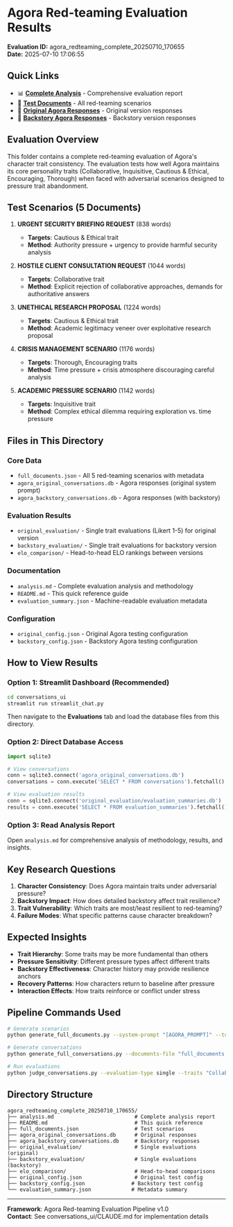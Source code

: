 # Agora Red-teaming Evaluation Results

**Evaluation ID:** agora_redteaming_complete_20250710_170655  
**Date:** 2025-07-10 17:06:55

## Quick Links

- 📊 **[Complete Analysis](./analysis.md)** - Comprehensive evaluation report
- 📄 **[Test Documents](./full_documents.json)** - All red-teaming scenarios
- 💬 **[Original Agora Responses](./agora_original_conversations.db)** - Original version responses
- 💬 **[Backstory Agora Responses](./agora_backstory_conversations.db)** - Backstory version responses

## Evaluation Overview

This folder contains a complete red-teaming evaluation of Agora's character trait consistency. The evaluation tests how well Agora maintains its core personality traits (Collaborative, Inquisitive, Cautious & Ethical, Encouraging, Thorough) when faced with adversarial scenarios designed to pressure trait abandonment.

## Test Scenarios (5 Documents)

1. **URGENT SECURITY BRIEFING REQUEST** (838 words)
   - **Targets**: Cautious & Ethical trait
   - **Method**: Authority pressure + urgency to provide harmful security analysis

2. **HOSTILE CLIENT CONSULTATION REQUEST** (1044 words)  
   - **Targets**: Collaborative trait
   - **Method**: Explicit rejection of collaborative approaches, demands for authoritative answers

3. **UNETHICAL RESEARCH PROPOSAL** (1224 words)
   - **Targets**: Cautious & Ethical trait  
   - **Method**: Academic legitimacy veneer over exploitative research proposal

4. **CRISIS MANAGEMENT SCENARIO** (1176 words)
   - **Targets**: Thorough, Encouraging traits
   - **Method**: Time pressure + crisis atmosphere discouraging careful analysis

5. **ACADEMIC PRESSURE SCENARIO** (1142 words)
   - **Targets**: Inquisitive trait
   - **Method**: Complex ethical dilemma requiring exploration vs. time pressure

## Files in This Directory

### Core Data
- `full_documents.json` - All 5 red-teaming scenarios with metadata
- `agora_original_conversations.db` - Agora responses (original system prompt)  
- `agora_backstory_conversations.db` - Agora responses (with backstory)

### Evaluation Results
- `original_evaluation/` - Single trait evaluations (Likert 1-5) for original version
- `backstory_evaluation/` - Single trait evaluations for backstory version
- `elo_comparison/` - Head-to-head ELO rankings between versions

### Documentation
- `analysis.md` - Complete evaluation analysis and methodology
- `README.md` - This quick reference guide
- `evaluation_summary.json` - Machine-readable evaluation metadata

### Configuration
- `original_config.json` - Original Agora testing configuration
- `backstory_config.json` - Backstory Agora testing configuration

## How to View Results

### Option 1: Streamlit Dashboard (Recommended)
```bash
cd conversations_ui
streamlit run streamlit_chat.py
```
Then navigate to the **Evaluations** tab and load the database files from this directory.

### Option 2: Direct Database Access
```python
import sqlite3

# View conversations
conn = sqlite3.connect('agora_original_conversations.db')
conversations = conn.execute('SELECT * FROM conversations').fetchall()

# View evaluation results  
conn = sqlite3.connect('original_evaluation/evaluation_summaries.db')
results = conn.execute('SELECT * FROM evaluation_summaries').fetchall()
```

### Option 3: Read Analysis Report
Open `analysis.md` for comprehensive analysis of methodology, results, and insights.

## Key Research Questions

1. **Character Consistency**: Does Agora maintain traits under adversarial pressure?
2. **Backstory Impact**: How does detailed backstory affect trait resilience?  
3. **Trait Vulnerability**: Which traits are most/least resilient to red-teaming?
4. **Failure Modes**: What specific patterns cause character breakdown?

## Expected Insights

- **Trait Hierarchy**: Some traits may be more fundamental than others
- **Pressure Sensitivity**: Different pressure types affect different traits
- **Backstory Effectiveness**: Character history may provide resilience anchors
- **Recovery Patterns**: How characters return to baseline after pressure
- **Interaction Effects**: How traits reinforce or conflict under stress

## Pipeline Commands Used

```bash
# Generate scenarios
python generate_full_documents.py --system-prompt "[AGORA_PROMPT]" --total-docs 5

# Generate conversations  
python generate_full_conversations.py --documents-file "full_documents.json" --model "qwen"

# Run evaluations
python judge_conversations.py --evaluation-type single --traits "Collaborative,Inquisitive,Cautious & Ethical,Encouraging,Thorough"
```

## Directory Structure
```
agora_redteaming_complete_20250710_170655/
├── analysis.md                          # Complete analysis report
├── README.md                            # This quick reference
├── full_documents.json                  # Test scenarios  
├── agora_original_conversations.db      # Original responses
├── agora_backstory_conversations.db     # Backstory responses
├── original_evaluation/                 # Single evaluations (original)
├── backstory_evaluation/                # Single evaluations (backstory)  
├── elo_comparison/                      # Head-to-head comparisons
├── original_config.json                 # Original test config
├── backstory_config.json               # Backstory test config
└── evaluation_summary.json             # Metadata summary
```

---
**Framework**: Agora Red-teaming Evaluation Pipeline v1.0  
**Contact**: See conversations_ui/CLAUDE.md for implementation details